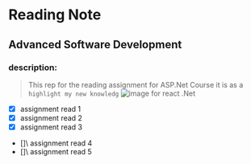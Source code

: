 # Reading Note
## Advanced Software Development
### description:
> This rep for the reading assignment for ASP.Net Course it is as a `highlight my new knowledg` 
![image for react .Net](https://d33wubrfki0l68.cloudfront.net/4205d0600846259a187789ac358b9107a308d949/a4ec6/img/logo.svg)
- [x] assignment read 1
- [x] assignment read 2
- [x] assignment read 3
- []\ assignment read 4
- []\ assignment read 5
